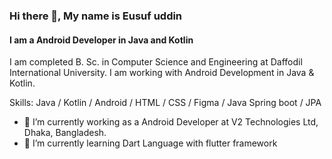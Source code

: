 ### Hi there 👋, My name is Eusuf uddin
#### I am a Android Developer in Java and Kotlin
I am completed B. Sc. in Computer Science and Engineering at Daffodil International University. I am working with Android Development in Java & Kotlin.

Skills: Java / Kotlin / Android / HTML / CSS / Figma / Java Spring boot / JPA

- 🔭 I’m currently working as a Android Developer at V2 Technologies Ltd, Dhaka, Bangladesh. 
- 🌱 I’m currently learning Dart Language with flutter framework
